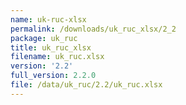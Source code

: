 ```yaml
---
name: uk-ruc-xlsx
permalink: /downloads/uk_ruc_xlsx/2_2
package: uk_ruc
title: uk_ruc_xlsx
filename: uk_ruc.xlsx
version: '2.2'
full_version: 2.2.0
file: /data/uk_ruc/2.2/uk_ruc.xlsx
---
```


